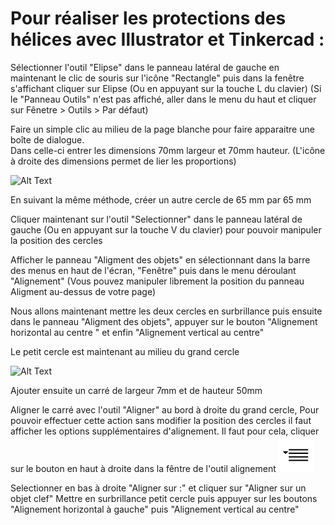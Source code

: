 # **Pour réaliser les protections des hélices avec Illustrator et Tinkercad :**

Sélectionner l'outil "Elipse" dans le panneau latéral de gauche en maintenant le clic de souris sur l'icône "Rectangle" puis dans la fenêtre s'affichant cliquer sur Elipse (Ou en appuyant sur la touche L du clavier)
(Si le "Panneau Outils" n'est pas affiché, aller dans le menu du haut et cliquer sur Fênetre > Outils > Par défaut) 

Faire un simple clic au milieu de la page blanche pour faire apparaitre une boîte de dialogue.  
Dans celle-ci entrer les dimensions 70mm largeur et 70mm hauteur.
(L'icône à droite des dimensions permet de lier les proportions)

![Alt Text](Gifs2/03.gif)

En suivant la même méthode, créer un autre cercle de 65 mm par 65 mm

Cliquer maintenant sur l'outil "Selectionner" dans le panneau latéral de gauche (Ou en appuyant sur la touche V du clavier) pour pouvoir manipuler la position des cercles

Afficher le panneau "Aligment des objets" en sélectionnant dans la barre des menus en haut de l'écran, "Fenêtre" puis dans le menu déroulant "Alignement"
(Vous pouvez manipuler librement la position du panneau Aligment au-dessus de votre page)

Nous allons maintenant mettre les deux cercles en surbrillance puis ensuite dans le panneau "Aligment des objets", appuyer sur le bouton "Alignement horizontal au centre " et enfin "Alignement vertical au centre"

Le petit cercle est maintenant au milieu du grand cercle

![Alt Text](Gifs2/04.gif)

Ajouter ensuite un carré de largeur 7mm et de hauteur 50mm

Aligner le carré avec l'outil "Aligner" au bord à droite du grand cercle, 
Pour pouvoir effectuer cette action sans modifier la position des cercles il faut afficher les options supplémentaires d'alignement.
Il faut pour cela, cliquer sur le bouton en haut à droite dans la fêntre de l'outil alignement <img src="Gifs2/Options.svg">

Selectionner en bas à droite "Aligner sur :" et cliquer sur "Aligner sur un objet clef" 
Mettre en surbrillance petit cercle puis appuyer sur les boutons "Alignement horizontal à gauche" puis "Alignement vertical au centre"
